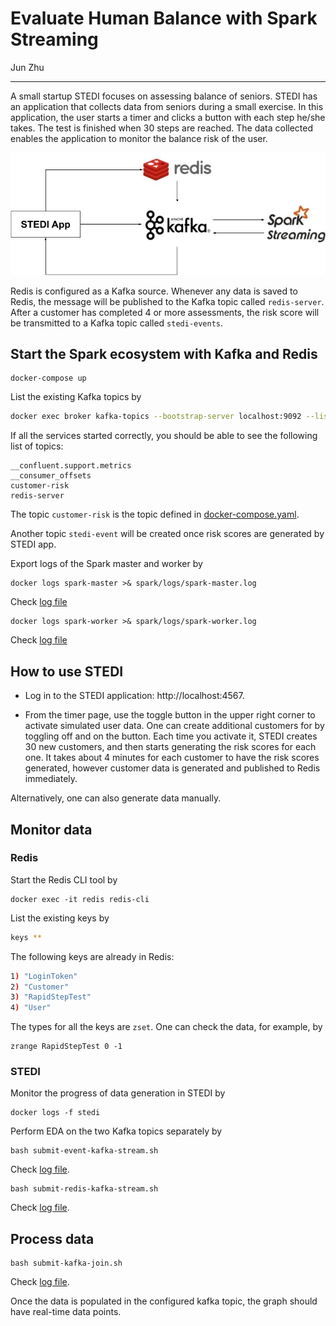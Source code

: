 # Evaluate Human Balance with Spark Streaming

Jun Zhu
___

A small startup STEDI focuses on assessing balance of seniors. STEDI has 
an application that collects data from seniors during a small exercise. 
In this application, the user starts a timer and clicks a button with each step 
he/she takes. The test is finished when 30 steps are reached. The data 
collected enables the application to monitor the balance risk of the user. 

<img src="./architecture.jpg" alt="drawing" width="540"/>

Redis is configured as a Kafka source. Whenever any data is saved to Redis, 
the message will be published to the Kafka topic called `redis-server`. After a 
customer has completed 4 or more assessments, the risk score will be 
transmitted to a Kafka topic called `stedi-events`. 

## Start the Spark ecosystem with Kafka and Redis

```
docker-compose up
```

List the existing Kafka topics by

```sh
docker exec broker kafka-topics --bootstrap-server localhost:9092 --list
```

If all the services started correctly, you should be able to see the following
list of topics:
```
__confluent.support.metrics
__consumer_offsets
customer-risk
redis-server
```
The topic `customer-risk` is the topic defined in [docker-compose.yaml](./docker-compose.yaml).

Another topic `stedi-event` will be created once risk scores are generated by STEDI app.

Export logs of the Spark master and worker by
```
docker logs spark-master >& spark/logs/spark-master.log
```
Check [log file](./spark/logs/spark-master.log)

```
docker logs spark-worker >& spark/logs/spark-worker.log
```
Check [log file](./spark/logs/spark-worker.log)

## How to use STEDI

- Log in to the STEDI application: http://localhost:4567.

- From the timer page, use the toggle button in the upper right corner to 
  activate simulated user data. One can create additional customers for by
  toggling off and on the button. Each time you activate it, STEDI creates 
  30 new customers, and then starts generating the risk scores for each one. 
  It takes about 4 minutes for each customer to have the risk scores generated, 
  however customer data is generated and published to Redis immediately.

Alternatively, one can also generate data manually.

## Monitor data

### Redis

Start the Redis CLI tool by

```
docker exec -it redis redis-cli
```

List the existing keys by
```sh
keys **
```

The following keys are already in Redis:
```sh
1) "LoginToken"
2) "Customer"
3) "RapidStepTest"
4) "User"
```

The types for all the keys are `zset`. One can check the data, for example, by
```
zrange RapidStepTest 0 -1
```

### STEDI

Monitor the progress of data generation in STEDI by

```
docker logs -f stedi
```

Perform EDA on the two Kafka topics separately by

```
bash submit-event-kafka-stream.sh
```
Check [log file](./spark/logs/event_stream.log).

```
bash submit-redis-kafka-stream.sh
```
Check [log file](./spark/log/redis_stream.log).

## Process data

```
bash submit-kafka-join.sh
```
Check [log file](./spark/log/kafka_join.log).

Once the data is populated in the configured kafka topic, the graph should have 
real-time data points.
